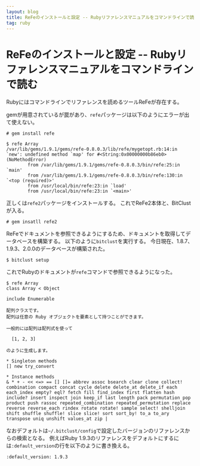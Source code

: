 ```yaml
---
layout: blog
title: ReFeのインストールと設定 -- Rubyリファレンスマニュアルをコマンドラインで読む
tag: ruby
---
```


# ReFeのインストールと設定 -- Rubyリファレンスマニュアルをコマンドラインで読む

Rubyにはコマンドラインでリファレンスを読めるツールReFeが存在する。

gemが用意されているが罠があり、`refe`パッケージは以下のようにエラーが出て使えない。

~~~~
# gem install refe
~~~~

~~~~
$ refe Array
/var/lib/gems/1.9.1/gems/refe-0.8.0.3/lib/refe/mygetopt.rb:14:in `new': undefined method `map' for #<String:0x00000000b86eb0> (NoMethodError)
        from /var/lib/gems/1.9.1/gems/refe-0.8.0.3/bin/refe:25:in `main'
        from /var/lib/gems/1.9.1/gems/refe-0.8.0.3/bin/refe:130:in `<top (required)>'
        from /usr/local/bin/refe:23:in `load'
        from /usr/local/bin/refe:23:in `<main>'
~~~~

正しくは`refe2`パッケージをインストールする。
これでReFe2本体と、BitClustが入る。

~~~~
# gem insatll refe2
~~~~

ReFeでドキュメントを参照できるようにするため、ドキュメントを取得してデータベースを構築する。
以下のように`bitclust`を実行する。
今日現在、1.8.7、1.9.3、2.0.0のデータベースが構築された。

~~~~
$ bitclust setup
~~~~

これでRubyのドキュメントが`refe`コマンドで参照できるようになった。

~~~~
$ refe Array
class Array < Object

include Enumerable

配列クラスです。
配列は任意の Ruby オブジェクトを要素として持つことができます。

一般的には配列は配列式を使って

  [1, 2, 3]

のように生成します。

* Singleton methods
[] new try_convert 

* Instance methods
& * + - << <=> == [] []= abbrev assoc bsearch clear clone collect! 
combination compact concat cycle delete delete_at delete_if each 
each_index empty? eql? fetch fill find_index first flatten hash 
include? insert inspect join keep_if last length pack permutation pop 
product push rassoc repeated_combination repeated_permutation replace 
reverse reverse_each rindex rotate rotate! sample select! shelljoin 
shift shuffle shuffle! slice slice! sort sort_by! to_a to_ary 
transpose uniq unshift values_at zip | 
~~~~

なおデフォルトは`~/.bitclust/config`で設定したバージョンのリファレンスからの検索となる。
例えばRuby 1.9.3のリファレンスをデフォルトにするには`:default_version`の行を以下のように書き換える。

~~~~
:default_version: 1.9.3
~~~~
